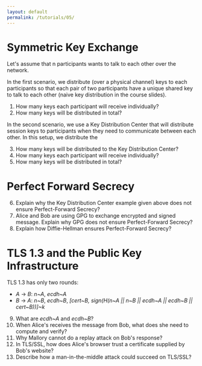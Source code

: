 ```yaml
---
layout: default
permalink: /tutorials/05/
---
```


# Symmetric Key Exchange

Let's assume that n participants wants to talk to each other over the network. 

In the first scenario, we distribute (over a physical channel) keys to each participants so that each pair of two participants have a unique shared key to talk to each other (naive key distribution in the course slides).

1. How many keys each participant will receive individually?
2. How many keys will be distributed in total?

In the second scenario, we use a Key Distribution Center that will distribute session keys to participants when they need to communicate between each other. In this setup, we distribute the

3. How many keys will be distributed to the Key Distribution Center? 
4. How many keys each participant will receive individually?
5. How many keys will be distributed in total? 

# Perfect Forward Secrecy

6. Explain why the Key Distribution Center example given above does not ensure Perfect-Forward Secrecy?
7. Alice and Bob are using GPG to exchange encrypted and signed message. Explain why GPG does not ensure Perfect-Forward Secrecy?
8. Explain how Diffie-Hellman ensures Perfect-Forward Secrecy?

# TLS 1.3 and the Public Key Infrastructure

TLS 1.3 has only two rounds: 

- *A* -> *B*: *n~A*, *ecdh~A*
- ​*B* -> *A*: *n~B*, *ecdh~B*, *[cert~B, sign(H(n~A || n~B || ecdh~A || ecdh~B || cert~B))]~k*

9. What are *ecdh~A* and *ecdh~B*?
10. When Alice's receives the message from Bob, what does she need to compute and verify? 
11. Why Mallory cannot do a replay attack on Bob's response? 
12. In TLS/SSL, how does Alice's browser trust a certificate supplied by Bob's website? 
13. Describe how a man-in-the-middle attack could succeed on TLS/SSL?
​